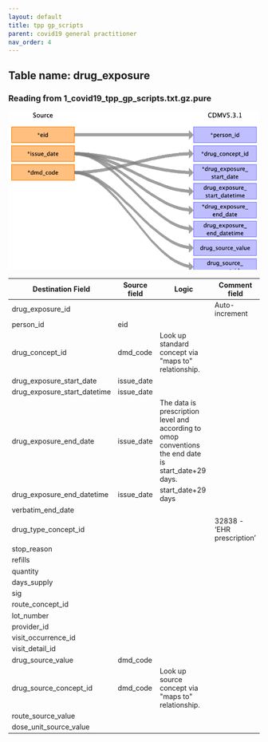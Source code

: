 ```yaml
---
layout: default
title: tpp gp_scripts
parent: covid19 general practitioner
nav_order: 4
---
```


## Table name: drug_exposure

### Reading from 1_covid19_tpp_gp_scripts.txt.gz.pure

![](md_files/image6.png)

| Destination Field | Source field | Logic | Comment field |
| --- | --- | --- | --- |
| drug_exposure_id |  |  | Auto-increment |
| person_id | eid |  |  |
| drug_concept_id | dmd_code | Look up standard concept via "maps to" relationship. |  |
| drug_exposure_start_date | issue_date |  |  |
| drug_exposure_start_datetime | issue_date |  |  |
| drug_exposure_end_date | issue_date | The data is prescription level and according to omop conventions the end date is start_date+29 days. |  |
| drug_exposure_end_datetime | issue_date | start_date+29 days |  |
| verbatim_end_date |  |  |  |
| drug_type_concept_id |  |  | 32838 - ‘EHR prescription’ |
| stop_reason |  |  |  |
| refills |  |  |  |
| quantity |  |  |  |
| days_supply |  |  |  |
| sig |  |  |  |
| route_concept_id |  |  |  |
| lot_number |  |  |  |
| provider_id |  |  |  |
| visit_occurrence_id |  |  |  |
| visit_detail_id |  |  |  |
| drug_source_value | dmd_code |  |  |
| drug_source_concept_id | dmd_code | Look up source concept via "maps to" relationship. |  |
| route_source_value |  |  |  |
| dose_unit_source_value |  |  |  |